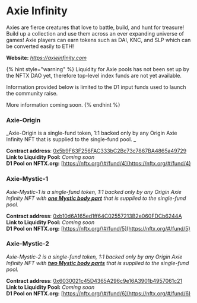 # Axie Infinity

Axies are fierce creatures that love to battle, build, and hunt for treasure! Build up a collection and use them across an ever expanding universe of games! Axie players can earn tokens such as DAI, KNC, and SLP which can be converted easily to ETH!

**Website:** [_https://axieinfinity.com_](https://axieinfinity.com/)

{% hint style="warning" %}
Liquidity for Axie pools has not been set up by the NFTX DAO yet, therefore top-level index funds are not yet available.

Information provided below is limited to the D1 input funds used to launch the community raise.

More information coming soon.
{% endhint %}

### **Axie-Origin**

_Axie-Origin is a single-fund token, 1:1 backed only by any Origin Axie Infinity NFT that is supplied to the single-fund pool. _ 

**Contract address**: [0x5b9F63F256FAC333bC2Bc73c7867BA4865a49729](https://etherscan.io/token/0x5b9F63F256FAC333bC2Bc73c7867BA4865a49729)  
**Link to Liquidity Pool:** _Coming soon_  
**D1 Pool on NFTX.org:** [https://nftx.org/\#/fund/4](https://nftx.org/#/fund/4)

### **Axie-Mystic-1**

_Axie-Mystic-1 is a single-fund token, 1:1 backed only by any Origin Axie Infinity NFT with [**one Mystic body part**](http://axie.wiki/index.php?title=Parts#Mystic) that is supplied to the single-fund pool._

**Contract address**: [0xb10d6A165ed1ff64C02557213B2e060FDCb6244A](https://etherscan.io/token/0xb10d6A165ed1ff64C02557213B2e060FDCb6244A)  
**Link to Liquidity Pool:** _Coming soon_  
**D1 Pool on NFTX.org:** [https://nftx.org/\#/fund/5](https://nftx.org/#/fund/5)

### **Axie-Mystic-2**

_Axie-Mystic-2 is a single-fund token, 1:1 backed only by any Origin Axie Infinity NFT with [**two Mystic body parts**](http://axie.wiki/index.php?title=Parts#Mystic) that is supplied to the single-fund pool._

**Contract address**: [0x6030021c45D4365A296c9e16A3901b4957061c21](https://etherscan.io/token/0x6030021c45D4365A296c9e16A3901b4957061c21)  
**Link to Liquidity Pool:** _Coming soon_  
**D1 Pool on NFTX.org:** [https://nftx.org/\#/fund/6](https://nftx.org/#/fund/6)

  


